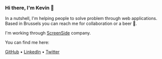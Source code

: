 ### Hi there, I'm Kevin 👋

In a nutshell, I'm helping people to solve problem through web applications. Based in Brussels you can reach me for collaboration or a beer 🍻.

I'm working through [ScreenSide](https://screenside.be/) company.

You can find me here:

[GitHub](https://github.com/KevinTss) • [LinkedIn](https://www.linkedin.com/in/kevin-tassi/) • [Twitter](https://twitter.com/TassiKevin)
